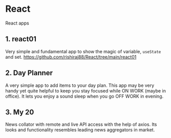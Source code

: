 # React
React apps

## 1. react01
Very simple and fundamental app to show the magic of <state> variable, `useState` and set<State>.
https://github.com/rishiraj88/React/tree/main/react01

## 2. Day Planner
A very simple app to add items to your day plan. 
This app may be very handy yet quite helpful to keep you stay focused while ON WORK (maybe in office).
It lets you enjoy a sound sleep when you go OFF WORK in evening.

## 3. My 20
News collator with remote and live API access with the help of axios.
Its looks and functionality resembles leading news aggregators in market.
